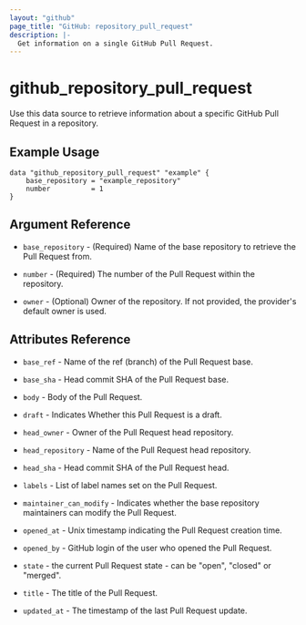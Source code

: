 ```yaml
---
layout: "github"
page_title: "GitHub: repository_pull_request"
description: |-
  Get information on a single GitHub Pull Request.
---
```


# github_repository_pull_request

Use this data source to retrieve information about a specific GitHub Pull Request in a repository.

## Example Usage

```hcl
data "github_repository_pull_request" "example" {
    base_repository = "example_repository"
    number          = 1
}
```

## Argument Reference

*  `base_repository` - (Required) Name of the base repository to retrieve the Pull Request from.

* `number` - (Required) The number of the Pull Request within the repository.

* `owner`  - (Optional) Owner of the repository. If not provided, the provider's default owner is used.

## Attributes Reference

* `base_ref` - Name of the ref (branch) of the Pull Request base.

* `base_sha` - Head commit SHA of the Pull Request base.

* `body` - Body of the Pull Request.

* `draft` - Indicates Whether this Pull Request is a draft.

* `head_owner` - Owner of the Pull Request head repository.

* `head_repository` - Name of the Pull Request head repository.

* `head_sha` - Head commit SHA of the Pull Request head.

* `labels` - List of label names set on the Pull Request.

* `maintainer_can_modify` - Indicates whether the base repository maintainers can modify the Pull Request.

* `opened_at` - Unix timestamp indicating the Pull Request creation time.

* `opened_by` - GitHub login of the user who opened the Pull Request.

* `state` - the current Pull Request state - can be "open", "closed" or "merged".

* `title` - The title of the Pull Request.

* `updated_at` - The timestamp of the last Pull Request update.
 